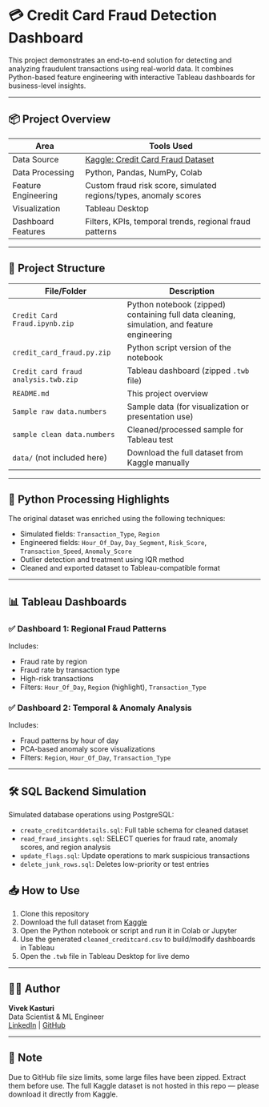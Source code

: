# 💳 Credit Card Fraud Detection Dashboard

This project demonstrates an end-to-end solution for detecting and analyzing fraudulent transactions using real-world data. It combines Python-based feature engineering with interactive Tableau dashboards for business-level insights.

---

## 📦 Project Overview

| Area                 | Tools Used                         |
|----------------------|------------------------------------|
| Data Source          | [Kaggle: Credit Card Fraud Dataset](https://www.kaggle.com/datasets/mlg-ulb/creditcardfraud) |
| Data Processing      | Python, Pandas, NumPy, Colab       |
| Feature Engineering  | Custom fraud risk score, simulated regions/types, anomaly scores |
| Visualization        | Tableau Desktop                    |
| Dashboard Features   | Filters, KPIs, temporal trends, regional fraud patterns |

---

## 📁 Project Structure

| File/Folder                      | Description |
|----------------------------------|-------------|
| `Credit Card Fraud.ipynb.zip`   | Python notebook (zipped) containing full data cleaning, simulation, and feature engineering |
| `credit_card_fraud.py.zip`      | Python script version of the notebook |
| `Credit card fraud analysis.twb.zip` | Tableau dashboard (zipped `.twb` file) |
| `README.md`                     | This project overview |
| `Sample raw data.numbers`       | Sample data (for visualization or presentation use) |
| `sample clean data.numbers`     | Cleaned/processed sample for Tableau test |
| `data/` (not included here)     | Download the full dataset from Kaggle manually |

---

## 🧪 Python Processing Highlights

The original dataset was enriched using the following techniques:
- Simulated fields: `Transaction_Type`, `Region`
- Engineered fields: `Hour_Of_Day`, `Day_Segment`, `Risk_Score`, `Transaction_Speed`, `Anomaly_Score`
- Outlier detection and treatment using IQR method
- Cleaned and exported dataset to Tableau-compatible format

---

## 📊 Tableau Dashboards

### ✅ **Dashboard 1: Regional Fraud Patterns**
Includes:
- Fraud rate by region
- Fraud rate by transaction type
- High-risk transactions
- Filters: `Hour_Of_Day`, `Region` (highlight), `Transaction_Type`

### ✅ **Dashboard 2: Temporal & Anomaly Analysis**
Includes:
- Fraud patterns by hour of day
- PCA-based anomaly score visualizations
- Filters: `Region`, `Hour_Of_Day`, `Transaction_Type`


---
## 🛠️ SQL Backend Simulation

Simulated database operations using PostgreSQL:

- `create_creditcarddetails.sql`: Full table schema for cleaned dataset
- `read_fraud_insights.sql`: SELECT queries for fraud rate, anomaly scores, and region analysis
- `update_flags.sql`: Update operations to mark suspicious transactions
- `delete_junk_rows.sql`: Deletes low-priority or test entries


## 📥 How to Use

1. Clone this repository
2. Download the full dataset from [Kaggle](https://www.kaggle.com/datasets/mlg-ulb/creditcardfraud)
3. Open the Python notebook or script and run it in Colab or Jupyter
4. Use the generated `cleaned_creditcard.csv` to build/modify dashboards in Tableau
5. Open the `.twb` file in Tableau Desktop for live demo

---

## 🙋‍♂️ Author

**Vivek Kasturi**  
Data Scientist & ML Engineer  
[LinkedIn](https://www.linkedin.com/in/vivekkasturi) | [GitHub](https://github.com/Vivek-Kasturi)

---

## 📌 Note

Due to GitHub file size limits, some large files have been zipped. Extract them before use. The full Kaggle dataset is not hosted in this repo — please download it directly from Kaggle.
